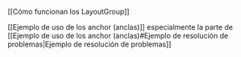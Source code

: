 [[Cómo funcionan los LayoutGroup]]

[[Ejemplo de uso de los anchor (anclas)]] especialmente la parte de [[Ejemplo de uso de los anchor (anclas)#Ejemplo de resolución de problemas|Ejemplo de resolución de problemas]]
